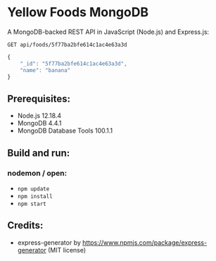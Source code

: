 # Yellow Foods MongoDB
A MongoDB-backed REST API in JavaScript (Node.js) and Express.js:
```HTTP
GET api/foods/5f77ba2bfe614c1ac4e63a3d
```

```JavaScript
{
    "_id": "5f77ba2bfe614c1ac4e63a3d",
    "name": "banana"
}
```

## Prerequisites:
- Node.js 12.18.4
- MongoDB 4.4.1
- MongoDB Database Tools 100.1.1

## Build and run:
### nodemon / open:
- `npm update`
- `npm install`
- `npm start`

## Credits:
- express-generator by https://www.npmjs.com/package/express-generator (MIT license)
